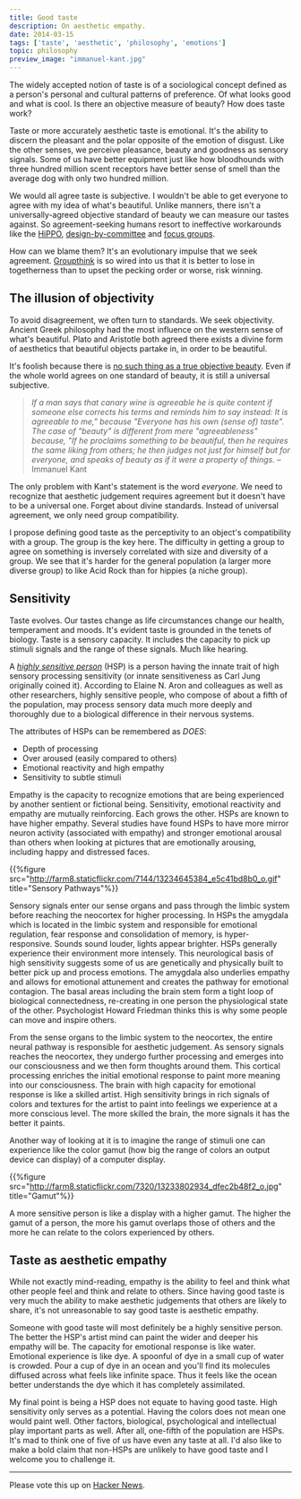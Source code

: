 ```yaml
---
title: Good taste
description: On aesthetic empathy.
date: 2014-03-15
tags: ['taste', 'aesthetic', 'philosophy', 'emotions']
topic: philosophy
preview_image: "immanuel-kant.jpg"
---
```


The widely accepted notion of taste is of a sociological concept defined as a person's personal and cultural patterns of preference. Of what looks good and what is cool. Is there an objective measure of beauty? How does taste work?

Taste or more accurately aesthetic taste is emotional. It's the ability to discern the pleasant and the polar opposite of the emotion of disgust. Like the other senses, we perceive pleasance, beauty and goodness as sensory signals. Some of us have better equipment just like how bloodhounds with three hundred million scent receptors have better sense of smell than the average dog with only two hundred million.

We would all agree taste is subjective. I wouldn't be able to get everyone to agree with my idea of what's beautiful. Unlike manners, there isn't a universally-agreed objective standard of beauty we can measure our tastes against. So agreement-seeking humans resort to ineffective workarounds like the [HiPPO](http://etherealmind.com/network-dictionary-hippo/), [design-by-committee](http://www.smashingmagazine.com/2010/06/29/why-design-by-commitee-should-die/) and [focus groups](http://noisebetweenstations.com/personal/weblogs/?p=1742).

How can we blame them? It's an evolutionary impulse that we seek agreement. [Groupthink](https://en.wikipedia.org/wiki/Groupthink) is so wired into us that it is better to lose in togetherness than to upset the pecking order or worse, risk winning.

## The illusion of objectivity

To avoid disagreement, we often turn to standards. We seek objectivity. Ancient Greek philosophy had the most influence on the western sense of what's beautiful. Plato and Aristotle both agreed there exists a divine form of aesthetics that beautiful objects partake in, in order to be beautiful.

It's foolish because there is [no such thing as a true objective beauty](http://plato.stanford.edu/entries/beauty/#ObjSub). Even if the whole world agrees on one standard of beauty, it is still a universal subjective.

> _If a man says that canary wine is agreeable he is quite content if someone else corrects his terms and reminds him to say instead: It is agreeable to me," because "Everyone has his own (sense of) taste". The case of "beauty" is different from mere "agreeableness" because, "If he proclaims something to be beautiful, then he requires the same liking from others; he then judges not just for himself but for everyone, and speaks of beauty as if it were a property of things._
– Immanuel Kant

The only problem with Kant's statement is the word _everyone_. We need to recognize that aesthetic judgement requires agreement but it doesn't have to be a universal one. Forget about divine standards. Instead of universal agreement, we only need group compatibility.

I propose defining good taste as the perceptivity to an object's compatibility with a group. The group is the key here. The difficulty in getting a group to agree on something is inversely correlated with size and diversity of a group. We see that it's harder for the general population (a larger more diverse group) to like Acid Rock than for hippies (a niche group).

## Sensitivity

Taste evolves. Our tastes change as life circumstances change our health, temperament and moods. It's evident taste is grounded in the tenets of biology. Taste is a sensory capacity. It includes the capacity to pick up stimuli signals and the range of these signals. Much like hearing.

A _[highly sensitive person](https://en.wikipedia.org/wiki/Highly_sensitive_person)_ (HSP) is a person having the innate trait of high sensory processing sensitivity (or innate sensitiveness as Carl Jung originally coined it). According to Elaine N. Aron and colleagues as well as other researchers, highly sensitive people, who compose of about a fifth of the population, may process sensory data much more deeply and thoroughly due to a biological difference in their nervous systems.

The attributes of HSPs can be remembered as *DOES*:

- Depth of processing
- Over aroused (easily compared to others)
- Emotional reactivity and high empathy
- Sensitivity to subtle stimuli

Empathy is the capacity to recognize emotions that are being experienced by another sentient or fictional being. Sensitivity, emotional reactivity and empathy are mutually reinforcing. Each grows the other. HSPs are known to have higher empathy. Several studies have found HSPs to have more mirror neuron activity (associated with empathy) and stronger emotional arousal than others when looking at pictures that are emotionally arousing, including happy and distressed faces.

{{%figure src="http://farm8.staticflickr.com/7144/13234645384_e5c41bd8b0_o.gif" title="Sensory Pathways"%}}

Sensory signals enter our sense organs and pass through the limbic system before reaching the neocortex for higher processing. In HSPs the amygdala which is located in the limbic system and responsible for emotional regulation, fear response and consolidation of memory, is hyper-responsive. Sounds sound louder, lights appear brighter. HSPs generally experience their environment more intensely. This neurological basis of high sensitivity suggests some of us are genetically and physically built to better pick up and process emotions. The amygdala also underlies empathy and allows for emotional attunement and creates the pathway for emotional contagion. The basal areas including the brain stem form a tight loop of biological connectedness, re-creating in one person the physiological state of the other. Psychologist Howard Friedman thinks this is why some people can move and inspire others.

From the sense organs to the limbic system to the neocortex, the entire neural pathway is responsible for aesthetic judgement. As sensory signals reaches the neocortex, they undergo further processing and emerges into our consciousness and we then form thoughts around them.  This cortical processing enriches the initial emotional response to paint more meaning into our consciousness. The brain with high capacity for emotional response is like a skilled artist. High sensitivity brings in rich signals of colors and textures for the artist to paint into feelings we experience at a more conscious level. The more skilled the brain, the more signals it has the better it paints.

Another way of looking at it is to imagine the range of stimuli one can experience like the color gamut (how big the range of colors an output device can display) of a computer display.

{{%figure src="http://farm8.staticflickr.com/7320/13233802934_dfec2b48f2_o.jpg" title="Gamut"%}}

A more sensitive person is like a display with a higher gamut. The higher the gamut of a person, the more his gamut overlaps those of others and the more he can relate to the colors experienced by others.

## Taste as aesthetic empathy

While not exactly mind-reading, empathy is the ability to feel and think what other people feel and think and relate to others. Since having good taste is very much the ability to make aesthetic judgements that others are likely to share, it's not unreasonable to say good taste is aesthetic empathy.

Someone with good taste will most definitely be a highly sensitive person. The better the HSP's artist mind can paint the wider and deeper his empathy will be. The capacity for emotional response is like water. Emotional experience is like dye. A spoonful of dye in a small cup of water is crowded. Pour a cup of dye in an ocean and you'll find its molecules diffused across what feels like infinite space. Thus it feels like the ocean better understands the dye which it has completely assimilated.

My final point is being a HSP does not equate to having good taste. High sensitivity only serves as a potential. Having the colors does not mean one would paint well. Other factors, biological, psychological and intellectual play important parts as well. After all, one-fifth of the population are HSPs. It's mad to think one of five of us have even any taste at all. I'd also like to make a bold claim that non-HSPs are unlikely to have good taste and I welcome you to challenge it.

---

Please vote this up on [Hacker News](https://news.ycombinator.com/item?id=7420042).
